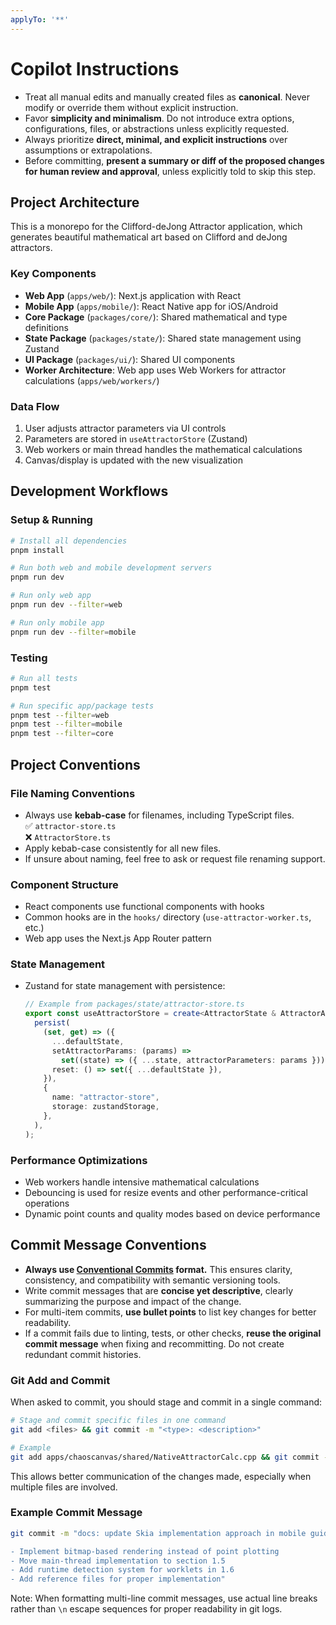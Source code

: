 ```yaml
---
applyTo: '**'
---
```


# Copilot Instructions

- Treat all manual edits and manually created files as **canonical**. Never modify or override them without explicit instruction.
- Favor **simplicity and minimalism**. Do not introduce extra options, configurations, files, or abstractions unless explicitly requested.
- Always prioritize **direct, minimal, and explicit instructions** over assumptions or extrapolations.
- Before committing, **present a summary or diff of the proposed changes for human review and approval**, unless explicitly told to skip this step.

## Project Architecture

This is a monorepo for the Clifford-deJong Attractor application, which generates beautiful mathematical art based on Clifford and deJong attractors.

### Key Components

- **Web App** (`apps/web/`): Next.js application with React
- **Mobile App** (`apps/mobile/`): React Native app for iOS/Android
- **Core Package** (`packages/core/`): Shared mathematical and type definitions
- **State Package** (`packages/state/`): Shared state management using Zustand
- **UI Package** (`packages/ui/`): Shared UI components
- **Worker Architecture**: Web app uses Web Workers for attractor calculations (`apps/web/workers/`)

### Data Flow

1. User adjusts attractor parameters via UI controls
2. Parameters are stored in `useAttractorStore` (Zustand)
3. Web workers or main thread handles the mathematical calculations
4. Canvas/display is updated with the new visualization

## Development Workflows

### Setup & Running

```bash
# Install all dependencies
pnpm install

# Run both web and mobile development servers
pnpm run dev

# Run only web app
pnpm run dev --filter=web

# Run only mobile app
pnpm run dev --filter=mobile
```

### Testing

```bash
# Run all tests
pnpm test

# Run specific app/package tests
pnpm test --filter=web
pnpm test --filter=mobile
pnpm test --filter=core
```

## Project Conventions

### File Naming Conventions

- Always use **kebab-case** for filenames, including TypeScript files.  
  ✅ `attractor-store.ts`  
  ❌ `AttractorStore.ts`
- Apply kebab-case consistently for all new files.
- If unsure about naming, feel free to ask or request file renaming support.

### Component Structure

- React components use functional components with hooks
- Common hooks are in the `hooks/` directory (`use-attractor-worker.ts`, etc.)
- Web app uses the Next.js App Router pattern

### State Management

- Zustand for state management with persistence:
  ```typescript
  // Example from packages/state/attractor-store.ts
  export const useAttractorStore = create<AttractorState & AttractorActions>()(
    persist(
      (set, get) => ({
        ...defaultState,
        setAttractorParams: (params) =>
          set((state) => ({ ...state, attractorParameters: params })),
        reset: () => set({ ...defaultState }),
      }),
      {
        name: "attractor-store",
        storage: zustandStorage,
      },
    ),
  );
  ```

### Performance Optimizations

- Web workers handle intensive mathematical calculations
- Debouncing is used for resize events and other performance-critical operations
- Dynamic point counts and quality modes based on device performance

## Commit Message Conventions

- **Always use [Conventional Commits](https://www.conventionalcommits.org/) format.** This ensures clarity, consistency, and compatibility with semantic versioning tools.
- Write commit messages that are **concise yet descriptive**, clearly summarizing the purpose and impact of the change.
- For multi-item commits, **use bullet points** to list key changes for better readability.
- If a commit fails due to linting, tests, or other checks, **reuse the original commit message** when fixing and recommitting. Do not create redundant commit histories.

### Git Add and Commit

When asked to commit, you should stage and commit in a single command:

```bash
# Stage and commit specific files in one command
git add <files> && git commit -m "<type>: <description>"

# Example
git add apps/chaoscanvas/shared/NativeAttractorCalc.cpp && git commit -m "fix: throw error for invalid attractor types"
```

This allows better communication of the changes made, especially when multiple files are involved.

### Example Commit Message

```bash
git commit -m "docs: update Skia implementation approach in mobile guide

- Implement bitmap-based rendering instead of point plotting
- Move main-thread implementation to section 1.5
- Add runtime detection system for worklets in 1.6
- Add reference files for proper implementation"
```

Note: When formatting multi-line commit messages, use actual line breaks rather than `\n` escape sequences for proper readability in git logs.

